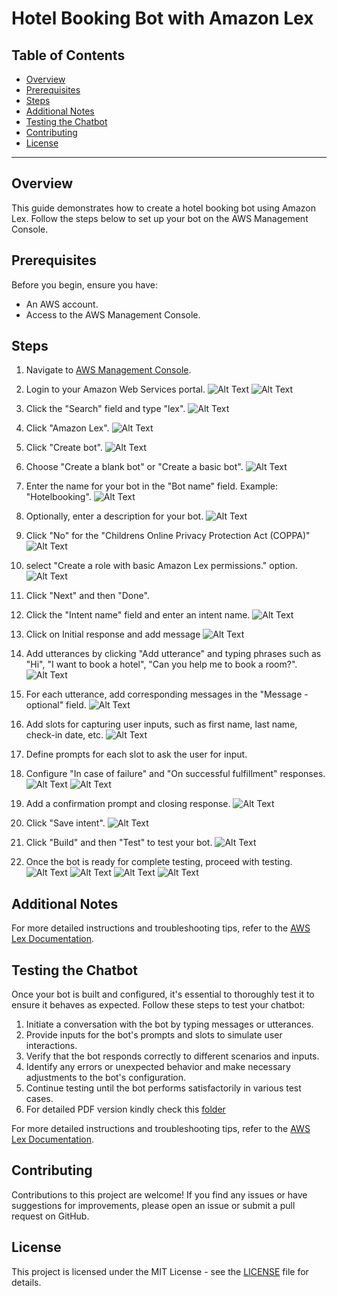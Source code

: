 # Hotel Booking Bot with Amazon Lex

## Table of Contents

- [Overview](#overview)
- [Prerequisites](#prerequisites)
- [Steps](#steps)
- [Additional Notes](#additional-notes)
- [Testing the Chatbot](#testing-the-chatbot)
- [Contributing](#contributing)
- [License](#license)

---

## Overview

This guide demonstrates how to create a hotel booking bot using Amazon Lex. Follow the steps below to set up your bot on the AWS Management Console.

## Prerequisites

Before you begin, ensure you have:

- An AWS account.
- Access to the AWS Management Console.

## Steps

1. Navigate to [AWS Management Console](https://aws.amazon.com/console/).
2. Login to your Amazon Web Services portal.
   ![Alt Text](Instructions/1.png)
   ![Alt Text](Instructions/2.png)

3. Click the "Search" field and type "lex".
   ![Alt Text](Instructions/3.png)
   
4. Click "Amazon Lex".
   ![Alt Text](Instructions/4.png)

5. Click "Create bot".
   ![Alt Text](Instructions/5.png)

6. Choose "Create a blank bot" or "Create a basic bot".
    ![Alt Text](Instructions/6.png)

7. Enter the name for your bot in the "Bot name" field. Example: "Hotelbooking".
    ![Alt Text](Instructions/7.png)

8. Optionally, enter a description for your bot.
    ![Alt Text](Instructions/8.png)

9. Click "No" for the "Childrens Online Privacy  Protection Act (COPPA)"
    ![Alt Text](Instructions/9.png)

10. select "Create a role with basic Amazon Lex permissions." option.
    ![Alt Text](Instructions/10.png)
    
11.  Click "Next" and then "Done".    

12. Click the "Intent name" field and enter an intent name.
    ![Alt Text](Instructions/11.png)
    
13. Click on Initial response and add message
    ![Alt Text](Instructions/17.png)

14. Add utterances by clicking "Add utterance" and typing phrases such as "Hi", "I want to book a hotel", "Can you help me to book a room?".
    ![Alt Text](Instructions/12.png)

15. For each utterance, add corresponding messages in the "Message - optional" field.
    ![Alt Text](Instructions/14.png)

16. Add slots for capturing user inputs, such as first name, last name, check-in date, etc.
    ![Alt Text](Instructions/22.png)

17. Define prompts for each slot to ask the user for input.

18. Configure "In case of failure" and "On successful fulfillment" responses.
    ![Alt Text](Instructions/25.png)
    ![Alt Text](Instructions/25.png)

19. Add a confirmation prompt and closing response.
    ![Alt Text](Instructions/27.png)

20. Click "Save intent".
    ![Alt Text](Instructions/31.png)

21. Click "Build" and then "Test" to test your bot.
    ![Alt Text](Instructions/32.png)

22. Once the bot is ready for complete testing, proceed with testing.
    ![Alt Text](Instructions/33.png)
    ![Alt Text](Instructions/34.png)
    ![Alt Text](Instructions/35.png)
    ![Alt Text](Instructions/36.png)

## Additional Notes

For more detailed instructions and troubleshooting tips, refer to the [AWS Lex Documentation](https://docs.aws.amazon.com/lex/).

## Testing the Chatbot

Once your bot is built and configured, it's essential to thoroughly test it to ensure it behaves as expected. Follow these steps to test your chatbot:

1. Initiate a conversation with the bot by typing messages or utterances.
2. Provide inputs for the bot's prompts and slots to simulate user interactions.
3. Verify that the bot responds correctly to different scenarios and inputs.
4. Identify any errors or unexpected behavior and make necessary adjustments to the bot's configuration.
5. Continue testing until the bot performs satisfactorily in various test cases.
6. For detailed PDF version kindly check this [folder](-Hotel-Booking-Bot-with-Amazon-Lex/PDF)

For more detailed instructions and troubleshooting tips, refer to the [AWS Lex Documentation](https://docs.aws.amazon.com/lex/).

## Contributing

Contributions to this project are welcome! If you find any issues or have suggestions for improvements, please open an issue or submit a pull request on GitHub.

## License

This project is licensed under the MIT License - see the [LICENSE](LICENSE) file for details.
```
